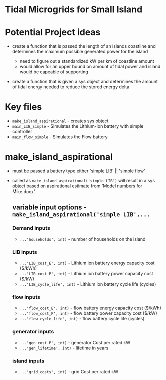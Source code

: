 # Tidal Microgrids for Small Island

# Potential Project ideas
  * create a function that is passed the length of an islands coastline and determines the maximum possible generated power for the island
    * need to figure out a standardized kW per km of coastline amount
	* would allow for an upper bound on amount of tidal power and island would be capeable of supporting

  * create a function that is given a sys object and determines the amount of tidal energy needed to reduce the stored energy delta

# Key files
  * `make_island_aspirational` - creates sys object
  * `main_LIB_simple` - Simulates the Lithium-ion battery with simple controller
  * `main_flow_simple` - Simulates the Flow battery
  
# make_island_aspirational
  * must be passed a battery type either 'simple LIB' || 'simple flow'
  * called as `make_island_aspirational('simple LIB')` will result in a sys object based on aspirational estimate from 'Model numbers for Mike.docx'
  
    ## variable input options - `make_island_aspirational('simple LIB',...`
	### Demand inputs
	* `...'households', int)`     - number of households on the island
	### LIB inputs
	* `...'LIB_cost_E', int)`     - Lithium ion battery energy capacity cost ($/kWh)
	* `...'LIB_cost_P', int)`     - Lithium ion battery power capacity cost ($/kW)
	* `...'LIB_cycle_life', int)` - Lithium ion battery cycle life (cycles) 
	### flow inputs
	* `...'flow_cost_E', int)`     - flow battery energy capacity cost ($/kWh)
	* `...'flow_cost_P', int)`     - flow battery power capacity cost ($/kW)
	* `...'flow_cycle_life', int)` - flow battery cycle life (cycles)
	### generator inputs
	* `...'gen_cost_P', int)`      - generator Cost per rated kW
	* `...'gen_lifetime', int)`    - lifetime in years
	### island inputs
	* `...'grid_costs', int)`      - grid Cost per rated kW